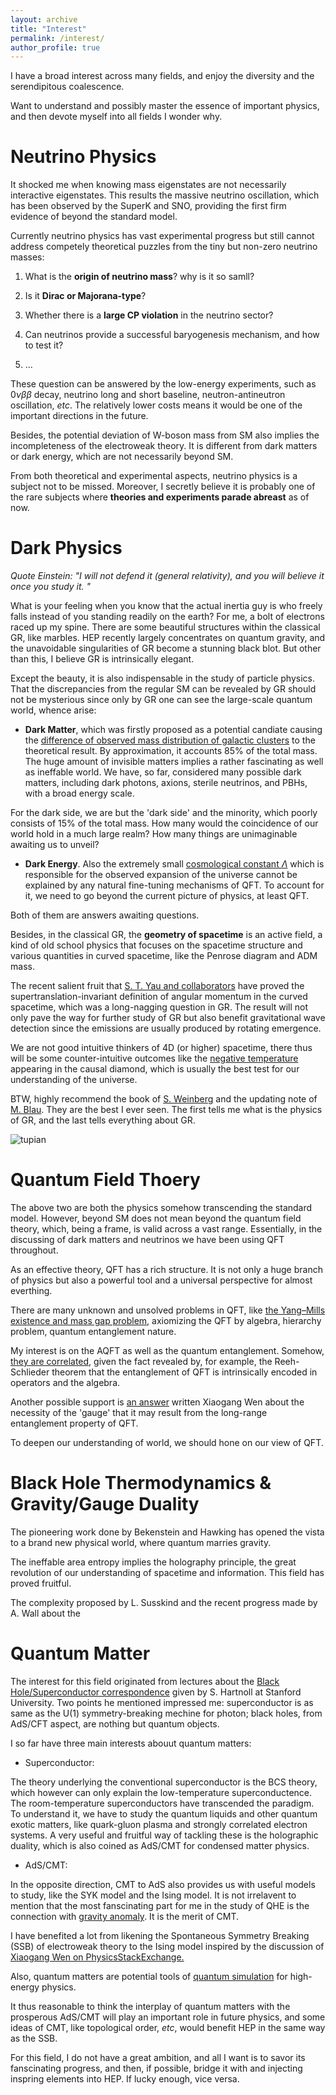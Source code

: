 ```yaml
---
layout: archive
title: "Interest"
permalink: /interest/
author_profile: true
---
```

I have a broad interest across many fields, and enjoy the diversity and the serendipitous coalescence. 

Want to understand and possibly master the essence of important physics, and then devote myself into all fields I wonder why. 


# Neutrino Physics

It shocked me when knowing mass eigenstates are not necessarily interactive eigenstates. This results the massive neutrino oscillation, which has been observed by the SuperK and SNO, providing the first firm evidence of beyond the standard model.

Currently neutrino physics has vast experimental progress but still cannot address competely theoretical puzzles from the tiny but non-zero neutrino masses:
1. What is the **origin of neutrino mass**? why is it so samll? 

2. Is it **Dirac or Majorana-type**? 

3. Whether there is a **large CP violation** in the neutrino sector? 
4. Can neutrinos provide a successful baryogenesis mechanism, and how to test it? 
5. ...

These question can be answered by the low-energy experiments, such as $0\nu \beta \beta$ decay, neutrino long and short baseline, neutron-antineutron oscillation, *etc*. The relatively lower costs means it would be one of the important directions in the future. 

Besides, the potential deviation of W-boson mass from SM also implies the incompleteness of the electroweak theory. It is different from dark matters or dark energy, which are not necessarily beyond SM.

From both theoretical and experimental aspects, neutrino physics is a subject not to be missed. Moreover, I secretly believe it is probably one of the rare subjects where **theories and experiments parade abreast** as of now.

# Dark Physics

*Quote Einstein: "I will not defend it (general relativity), and you will believe it once you study it. "*

What is your feeling when you know that the actual inertia guy is who freely falls instead of you standing readily on the earth? For me, a bolt of electrons raced up my spine. There are some beautiful structures within the classical GR, like marbles. HEP recently largely concentrates on quantum gravity, and the unavoidable singularities of GR become a stunning black blot. But other than this, I believe GR is intrinsically elegant.  

Except the beauty, it is also indispensable in the study of particle physics. That the discrepancies from the regular SM can be revealed by GR should not be mysterious since only by GR one can see the large-scale quantum world, whence arise: 

- **Dark Matter**, which was firstly proposed as a potential candiate causing the [difference of observed mass distribution of galactic clusters](https://en.wikipedia.org/wiki/Abell_1689) to the theoretical result. By approximation, it accounts 85% of the total mass. The huge amount of invisible matters implies a rather fascinating as well as ineffable world. We have, so far, considered many possible dark matters, including dark photons, axions, sterile neutrinos, and PBHs, with a broad energy scale. 

For the dark side, we are but the 'dark side' and the minority, which poorly consists of 15% of the total mass. How many would the coincidence of our world hold in a much large realm? How many things are unimaginable awaiting us to unveil? 


- **Dark Energy**. Also the extremely small [cosmological constant $\Lambda$](../files/Solacc.pdf) which is responsible for the observed expansion of the universe cannot be explained by any natural fine-tuning mechanisms of QFT. To account for it, we need to go beyond the current picture of physics, at least QFT. 

Both of them are answers awaiting questions. 

Besides, in the classical GR, the **geometry of spacetime** is an active field, a kind of old school physics that focuses on the spacetime structure and various quantities in curved spacetime, like the Penrose diagram and ADM mass. 

The recent salient fruit that [S. T. Yau and collaborators](../files/yau22.pdf) have proved the supertranslation-invariant definition of angular momentum in the curved spacetime, which was a long-nagging question in GR. The result will not only pave the way for further study of GR but also benefit gravitational wave detection since the emissions are usually produced by rotating emergence. 

We are not good intuitive thinkers of 4D (or higher) spacetime, there thus will be some counter-intuitive outcomes like the [negative temperature](../files/jacobson-T.pdf) appearing in the causal diamond, which is usually the best test for our understanding of the universe. 

BTW, highly recommend the book of [S. Weinberg](https://www.amazon.com/Gravitation-Cosmology-Principles-Applications-Relativity/dp/0471925675/ref=sr_1_4?keywords=weinberg&qid=1664884399&qu=eyJxc2MiOiI1LjIwIiwicXNhIjoiNC42NCIsInFzcCI6IjQuMzUifQ%3D%3D&sr=8-4) and the updating note of [M. Blau](http://www.blau.itp.unibe.ch/GRLecturenotes.html). They are the best I ever seen. The first tells me what is the physics of GR, and the last tells everything about GR. 

![tupian](catgr.jpg)

# Quantum Field Thoery

The above two are both the physics somehow transcending the standard model. However, beyond SM does not mean beyond the quantum field theory, which, being a frame, is valid across a vast range. Essentially, in the discussing of dark matters and neutrinos we have been using QFT throughout.  

As an effective theory, QFT has a rich structure. It is not only a huge branch of physics but also a powerful tool and a universal perspective for almost everthing. 

There are many unknown and unsolved problems in QFT, like [the Yang–Mills existence and mass gap problem](https://en.wikipedia.org/wiki/Yang%E2%80%93Mills_existence_and_mass_gap), axiomizing the QFT by algebra, hierarchy problem, quantum entanglement nature. 

My interest is on the AQFT as well as the quantum entanglement. Somehow, [they are correlated](../files/wittenqft.pdf), given the fact revealed by, for example, the Reeh-Schlieder theorem that the entanglement of QFT is intrinsically encoded in operators and the algebra. 

Another possible support is [an answer](https://www.zhihu.com/question/455033981/answer/2638229491) written Xiaogang Wen about the necessity of the 'gauge' that it may result from the long-range entanglement property of QFT.  

To deepen our understanding of world, we should hone on our view of QFT. 


# Black Hole Thermodynamics & Gravity/Gauge Duality 
The pioneering work done by Bekenstein and Hawking has opened the vista to a brand new physical world, where quantum marries gravity. 

The ineffable area entropy implies the holography principle, the great revolution of our understanding of spacetime and information. This field has proved fruitful. 

The complexity proposed by L. Susskind 
and the recent progress made by A. Wall about the 

# Quantum Matter
The interest for this field originated from lectures about the [Black Hole/Superconductor correspondence](https://www.youtube.com/watch?v=L5WY9xGPjS4&t=5054s) given by S. Hartnoll at Stanford University. Two points he mentioned impressed me: superconductor is as same as the U(1) symmetry-breaking mechine for photon; black holes, from AdS/CFT aspect, are nothing but quantum objects. 

I so far have three main interests abouut quantum matters: 

- Superconductor: 

The theory underlying the conventional superconductor is the BCS theory, which however can only explain the low-temperature superconductence. The room-temperature superconductors have transcended the paradigm. To understand it, we have to study the quantum liquids and other quantum exotic matters, like quark-gluon plasma and strongly correlated electron systems. A very useful and fruitful way of tackling these is the holographic duality, which is also coined as AdS/CMT for condensed matter physics. 

- AdS/CMT: 

In the opposite direction, CMT to AdS also provides us with useful models to study, like the SYK model and the Ising model. It is not irrelavent to mention that the most fanscinating part for me in the study of QHE is the connection with [gravity anomaly](../files/gravityanomaly.pdf). It is the merit of CMT. 

I have benefited a lot from likening the Spontaneous Symmetry Breaking (SSB) of electroweak theory to the Ising model inspired by the discussion of [Xiaogang Wen on PhysicsStackExchange.](https://physics.stackexchange.com/questions/29311/what-is-spontaneous-symmetry-breaking-in-quantum-systems)

Also, quantum matters are potential tools of [quantum simulation](../files/qshep.pdf) for high-energy physics. 

It thus reasonable to think the interplay of quantum matters with the prosperous AdS/CMT will play an important role in future physics, and some ideas of CMT, like topological order, *etc*, would benefit HEP in the same way as the SSB.  

For this field, I do not have a great ambition, and all I want is to savor its fanscinating progress, and then, if possible, bridge it with and injecting inspring elements into HEP. If lucky enough, vice versa. 



